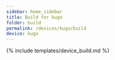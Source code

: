 ```yaml
---
sidebar: home_sidebar
title: Build for kugo
folder: build
permalink: /devices/kugo/build
device: kugo
---
```

{% include templates/device_build.md %}
